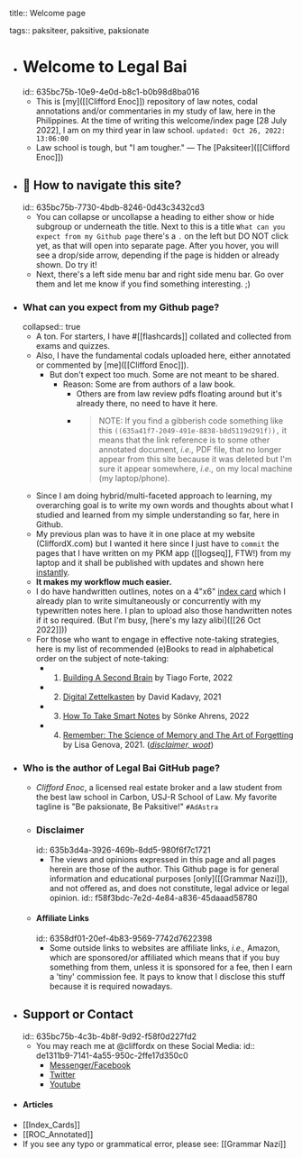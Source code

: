 title:: Welcome page

tags:: paksiteer, paksitive, paksionate

- # Welcome to Legal Bai
  id:: 635bc75b-10e9-4e0d-b8c1-b0b98d8ba016
	- This is [my]([[Clifford Enoc]]) repository of law notes, codal annotations and/or commentaries in my study of law, here in the Philippines. At the time of writing this welcome/index page [28 July 2022], I am on my third year in law school. `updated: Oct 26, 2022: 13:06:00`
	- Law school is tough, but "I am tougher." — The [Paksiteer]([[Clifford Enoc]])
- ## 🧭 How to navigate this site?
  id:: 635bc75b-7730-4bdb-8246-0d43c3432cd3
	- You can collapse or uncollapse a heading to either show or hide subgroup or underneath the title. Next to this is a title `What can you expect from my Github page` there's a `.` on the left but DO NOT click yet, as that will open into separate page. After you  hover, you will see a drop/side arrow, depending if the page is hidden or already shown. Do try it!
	- Next, there's a left side menu bar and right side menu bar. Go over them and let me know if you find something interesting. ;)
- ### What can you expect from my Github page?
  collapsed:: true
	- A ton. For starters, I have #[[flashcards]] collated and collected from exams and quizzes.
	- Also, I have the fundamental codals uploaded here, either annotated or commented by [me]([[Clifford Enoc]]).
		- But don't expect too much. Some are not meant to be shared.
			- Reason: Some are from authors of a law book.
				- Others are from law review pdfs floating around but it's already there,  no need to have it here.
				- > NOTE: If you find a gibberish code something like this `((635a41f7-2049-491e-8838-b8d5119d291f)),` it means that the link reference is to some other annotated document, *i.e.,* PDF file, that no longer appear from this site because it was deleted but I'm sure it appear somewhere, *i.e.,* on my local machine (my laptop/phone).
	- Since I am doing hybrid/multi-faceted approach to learning, my overarching goal is to write my own words and thoughts about what I studied and learned from my simple understanding so far, here in Github.
	- My previous plan was to have it in one place at my website (CliffordX.com) but I wanted it here since I just have to `commit` the pages that I have written on my PKM app ([[logseq]], FTW!) from my laptop and it shall be published with updates and shown here [instantly]([[publishing]]).
	- **It makes my workflow much easier.**
	- I do have handwritten outlines, notes on a 4"x6" [index card]([[Index_Cards]]) which I already plan to write simultaneously or concurrently with my typewritten notes here. I plan to upload also those handwritten notes if it so required. (But I'm busy, [here's my lazy alibi]([[26 Oct 2022]]))
	- For those who want to engage in effective note-taking strategies, here is my list of recommended (e)Books to read in alphabetical order on the subject of note-taking:
		- 1. [Building A Second Brain](https://amzn.to/3fb27S7) by Tiago Forte, 2022
		- 2. [Digital Zettelkasten](https://amzn.to/3TVuZfV) by David Kadavy, 2021
		- 3. [How To Take Smart Notes](https://amzn.to/3swU1GI) by Sönke Ahrens, 2022
		- 4. [Remember: The Science of Memory and The Art of Forgetting](https://amzn.to/3SI2sJH) by Lisa Genova, 2021. (*[disclaimer, woot](((6358df01-20ef-4b83-9569-7742d7622398)))*)
- ### Who is the author of Legal Bai GitHub page?
	- *Clifford Enoc*, a licensed real estate broker and a law student from the best law school in Carbon, USJ-R School of Law. My favorite tagline is "Be paksionate, Be Paksitive!" `#AdAstra`
	- ### Disclaimer
	  id:: 635b3d4a-3926-469b-8dd5-980f6f7c1721
		- The views and opinions expressed in this page and all pages herein are those of the author. This Github page is for general information and educational purposes [only]([[Grammar Nazi]]), and not offered as, and does not constitute, legal advice or legal opinion.
		  id:: f58f3bdc-7e2d-4e84-a836-45daaad58780
	- #### Affiliate Links
	  id:: 6358df01-20ef-4b83-9569-7742d7622398
		- Some outside links to websites are affiliate links, *i.e.,* Amazon, which are sponsored/or affiliated which means that if you buy something from them, unless it is sponsored for a fee, then I earn a 'tiny' commission fee. It pays to know that I disclose this stuff because it is required nowadays.
- ## Support or Contact
  id:: 635bc75b-4c3b-4b8f-9d92-f58f0d227fd2
	- You may reach me at @cliffordx on these Social Media:
	  id:: de1311b9-7141-4a55-950c-2ffe17d350c0
		- [Messenger/Facebook](https://faceboook.com/cliffordx)
		- [Twitter](https://twitter.com/cliffordx)
		- [Youtube](https://youtube.com/CliffordEnoc)
- #### Articles
- [[Index_Cards]]
- [[ROC_Annotated]]
- If you see any typo or grammatical error, please see: [[Grammar Nazi]]